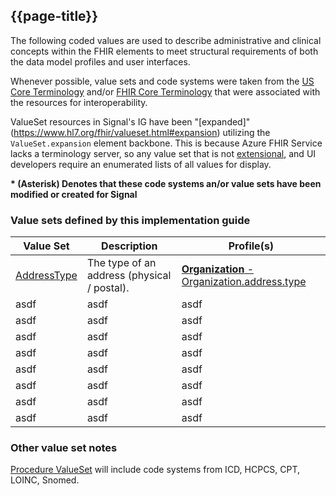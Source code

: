 ## {{page-title}}

The following coded values are used to describe administrative and clinical concepts within the FHIR elements to meet structural requirements of both the data model profiles and user interfaces.

Whenever possible, value sets and code systems were taken from the [US Core Terminology](https://hl7.org/fhir/us/core/terminology.html) and/or [FHIR Core Terminology](http://hl7.org/fhir/terminologies-valuesets.html) that were associated with the resources for interoperability.

ValueSet resources in Signal's IG have been "[expanded]"(https://www.hl7.org/fhir/valueset.html#expansion) utilizing the `ValueSet.expansion` element backbone. This is because Azure FHIR Service lacks a terminology server, so any value set that is not [extensional](https://www.hl7.org/fhir/valueset.html#int-ext), and UI developers require an enumerated lists of all values for display.

**\* (Asterisk) Denotes that these code systems an/or value sets have been modified or created for Signal**


### Value sets defined by this implementation guide

|Value Set|Description|Profile(s)|
|---|---|---|
| [AddressType](https://www.hl7.org/fhir/valueset-address-type.html) | The type of an address (physical / postal). | [**Organization** - Organization.address.type](Structure-Definition--Organization-Profile) |
| asdf | asdf | asdf |
| asdf | asdf | asdf |
| asdf | asdf | asdf |
| asdf | asdf | asdf |
| asdf | asdf | asdf |
| asdf | asdf | asdf |
| asdf | asdf | asdf |
| asdf | asdf | asdf |


### Other value set notes
[Procedure ValueSet](https://hl7.org/fhir/us/core/ValueSet-us-core-procedure-code.html) will include code systems from ICD, HCPCS, CPT, LOINC, Snomed.